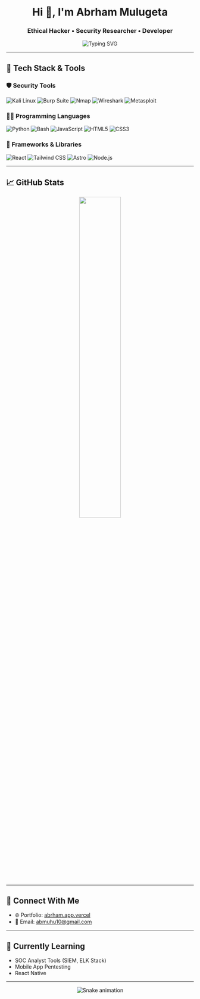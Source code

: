 <!-- Profile README for xp1oiter -->

<h1 align="center">Hi 👋, I'm Abrham Mulugeta </h1>
<h3 align="center">Ethical Hacker • Security Researcher • Developer</h3>

<p align="center">
  <img src="https://readme-typing-svg.herokuapp.com?font=Fira+Code&duration=2500&pause=500&color=00FF00&center=true&vCenter=true&width=450&lines=Ethical+Hacking;Loves+breaking+%26+securing+systems;Building+tools+for+defense+%26+attack;Always+learning+new+vulnerabilities" alt="Typing SVG" />
</p>

---

## 🧰 Tech Stack & Tools

### 🛡️ Security Tools  
![Kali Linux](https://img.shields.io/badge/Kali_Linux-557C94?style=for-the-badge&logo=kalilinux&logoColor=white)
![Burp Suite](https://img.shields.io/badge/Burp_Suite-FF6F00?style=for-the-badge&logo=burpsuite&logoColor=white)
![Nmap](https://img.shields.io/badge/Nmap-004170?style=for-the-badge&logo=nmap&logoColor=white)
![Wireshark](https://img.shields.io/badge/Wireshark-1679A7?style=for-the-badge&logo=wireshark&logoColor=white)
![Metasploit](https://img.shields.io/badge/Metasploit-272833?style=for-the-badge&logo=metasploit&logoColor=white)

### 👨‍💻 Programming Languages  
![Python](https://img.shields.io/badge/Python-3776AB?style=for-the-badge&logo=python&logoColor=white)
![Bash](https://img.shields.io/badge/Bash-4EAA25?style=for-the-badge&logo=gnubash&logoColor=white)
![JavaScript](https://img.shields.io/badge/JavaScript-F7DF1E?style=for-the-badge&logo=javascript&logoColor=black)
![HTML5](https://img.shields.io/badge/HTML5-E34F26?style=for-the-badge&logo=html5&logoColor=white)
![CSS3](https://img.shields.io/badge/CSS3-1572B6?style=for-the-badge&logo=css3&logoColor=white)

### 🧩 Frameworks & Libraries  
![React](https://img.shields.io/badge/React-20232A?style=for-the-badge&logo=react&logoColor=61DAFB)
![Tailwind CSS](https://img.shields.io/badge/Tailwind_CSS-38B2AC?style=for-the-badge&logo=tailwind-css&logoColor=white)
![Astro](https://img.shields.io/badge/Astro-000000?style=for-the-badge&logo=astro&logoColor=white)
![Node.js](https://img.shields.io/badge/Node.js-339933?style=for-the-badge&logo=nodedotjs&logoColor=white)

---

## 📈 GitHub Stats

<p align="center">
  <img src="https://github-readme-stats.vercel.app/api?username=xp1oiter&show_icons=true&theme=radical" width="47%"/>

---

## 🔗 Connect With Me

- 🌐 Portfolio: [abrham.app.vercel](https://abrham.app.vercel)
- 📧 Email: abmuhu10@gmail.com

---


## 🧠 Currently Learning
- SOC Analyst Tools (SIEM, ELK Stack)
- Mobile App Pentesting
- React Native

---
<p align="center">
  <img src="https://raw.githubusercontent.com/xp1oiter/xp1oiter/output/github-contribution-grid-snake.svg" alt="Snake animation" />
</p>


